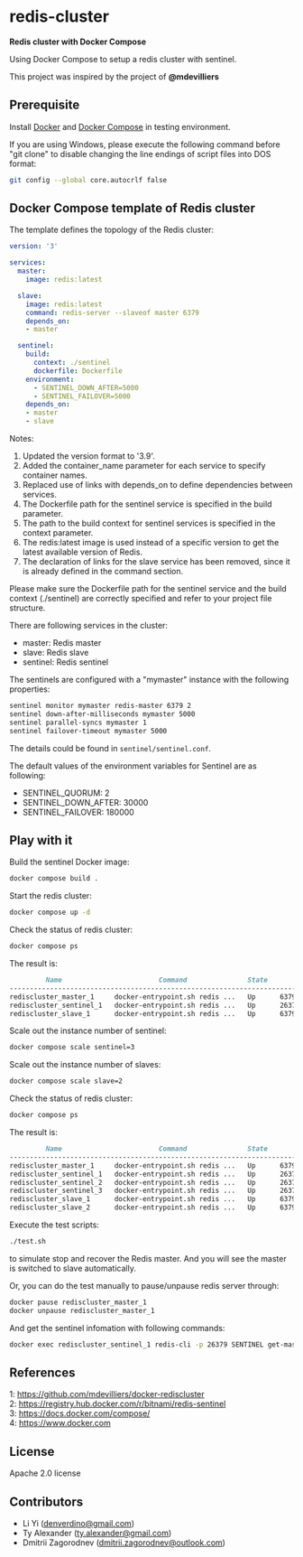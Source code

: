 # redis-cluster 
**Redis cluster with Docker Compose** 

Using Docker Compose to setup a redis cluster with sentinel.

This project was inspired by the project of **@mdevilliers**

## Prerequisite
Install [Docker](https://docs.docker.com/engine/) and [Docker Compose](https://docs.docker.com/compose/) in testing environment.

If you are using Windows, please execute the following command before "git clone" to disable changing the line endings of script files into DOS format:
```sh
git config --global core.autocrlf false
```

## Docker Compose template of Redis cluster

The template defines the topology of the Redis cluster:
```yml
version: '3'

services:
  master:
    image: redis:latest

  slave:
    image: redis:latest
    command: redis-server --slaveof master 6379
    depends_on:
    - master

  sentinel:
    build:
      context: ./sentinel
      dockerfile: Dockerfile
    environment:
      - SENTINEL_DOWN_AFTER=5000
      - SENTINEL_FAILOVER=5000
    depends_on:
    - master
    - slave

```

Notes:
1. Updated the version format to '3.9'.
2. Added the container_name parameter for each service to specify container names.
3. Replaced use of links with depends_on to define dependencies between services.
4. The Dockerfile path for the sentinel service is specified in the build parameter.
5. The path to the build context for sentinel services is specified in the context parameter.
6. The redis:latest image is used instead of a specific version to get the latest available version of Redis.
7. The declaration of links for the slave service has been removed, since it is already defined in the command section.

Please make sure the Dockerfile path for the sentinel service and the build context (./sentinel) are correctly specified and refer to your project file structure.

There are following services in the cluster:
* master: Redis master
* slave:  Redis slave
* sentinel: Redis sentinel


The sentinels are configured with a "mymaster" instance with the following properties:
```sh
sentinel monitor mymaster redis-master 6379 2
sentinel down-after-milliseconds mymaster 5000
sentinel parallel-syncs mymaster 1
sentinel failover-timeout mymaster 5000
```

The details could be found in `sentinel/sentinel.conf`.

The default values of the environment variables for Sentinel are as following:
* SENTINEL_QUORUM: 2
* SENTINEL_DOWN_AFTER: 30000
* SENTINEL_FAILOVER: 180000



## Play with it
Build the sentinel Docker image:
```sh
docker compose build .
```

Start the redis cluster:
```sh
docker compose up -d
```

Check the status of redis cluster:
```sh
docker compose ps
```

The result is:
```md
         Name                        Command               State          Ports        
--------------------------------------------------------------------------------------
rediscluster_master_1     docker-entrypoint.sh redis ...   Up      6379/tcp            
rediscluster_sentinel_1   docker-entrypoint.sh redis ...   Up      26379/tcp, 6379/tcp 
rediscluster_slave_1      docker-entrypoint.sh redis ...   Up      6379/tcp     
```

Scale out the instance number of sentinel:
```sh
docker compose scale sentinel=3
```

Scale out the instance number of slaves:
```sh
docker compose scale slave=2
```

Check the status of redis cluster:
```sh
docker compose ps
```

The result is:
```md
         Name                        Command               State          Ports        
--------------------------------------------------------------------------------------
rediscluster_master_1     docker-entrypoint.sh redis ...   Up      6379/tcp            
rediscluster_sentinel_1   docker-entrypoint.sh redis ...   Up      26379/tcp, 6379/tcp 
rediscluster_sentinel_2   docker-entrypoint.sh redis ...   Up      26379/tcp, 6379/tcp 
rediscluster_sentinel_3   docker-entrypoint.sh redis ...   Up      26379/tcp, 6379/tcp 
rediscluster_slave_1      docker-entrypoint.sh redis ...   Up      6379/tcp            
rediscluster_slave_2      docker-entrypoint.sh redis ...   Up      6379/tcp            
```

Execute the test scripts:
```sh
./test.sh
```
to simulate stop and recover the Redis master. And you will see the master is switched to slave automatically. 

Or, you can do the test manually to pause/unpause redis server through:
```sh
docker pause rediscluster_master_1
docker unpause rediscluster_master_1
```
And get the sentinel infomation with following commands:
```sh
docker exec rediscluster_sentinel_1 redis-cli -p 26379 SENTINEL get-master-addr-by-name mymaster
```

## References
1: https://github.com/mdevilliers/docker-rediscluster<br>
2: https://registry.hub.docker.com/r/bitnami/redis-sentinel<br>
3: https://docs.docker.com/compose/<br>
4: https://www.docker.com

## License
Apache 2.0 license 

## Contributors
* Li Yi (<denverdino@gmail.com>)
* Ty Alexander (<ty.alexander@gmail.com>)
* Dmitrii Zagorodnev (<dmitrii.zagorodnev@outlook.com>)

